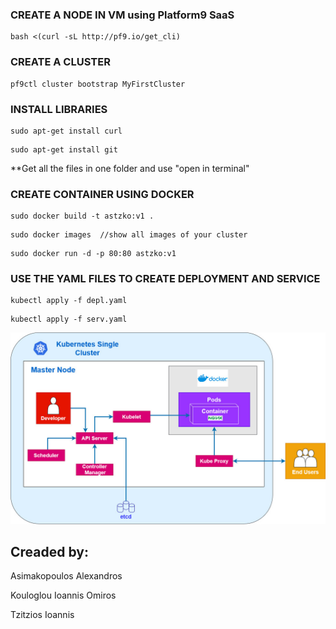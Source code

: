 ### CREATE A NODE IN VM using Platform9 SaaS
```
bash <(curl -sL http://pf9.io/get_cli)
```
### CREATE A CLUSTER
```
pf9ctl cluster bootstrap MyFirstCluster
```
### INSTALL LIBRARIES
```
sudo apt-get install curl
```
```
sudo apt-get install git 
```
**Get all the files in one folder and use "open in terminal"
### CREATE CONTAINER USING DOCKER
```
sudo docker build -t astzko:v1 .
```
```
sudo docker images	//show all images of your cluster
```
```
sudo docker run -d -p 80:80 astzko:v1
```
### USE THE YAML FILES TO CREATE DEPLOYMENT AND SERVICE
```
kubectl apply -f depl.yaml
```
```
kubectl apply -f serv.yaml
```
![Settings Window](https://github.com/ioatzi/KubernetesAPP/blob/master/images/Architecture%20Kubernetes%20Single%20Node%20Cluster.jpg)


## Creaded by:
Asimakopoulos Alexandros

Kouloglou Ioannis Omiros

Tzitzios Ioannis
